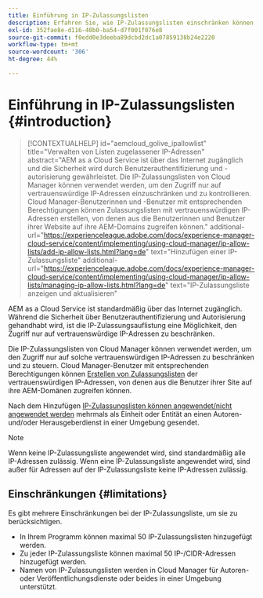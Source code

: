 ```yaml
---
title: Einführung in IP-Zulassungslisten
description: Erfahren Sie, wie IP-Zulassungslisten einschränken können, von welchen Adressen aus Benutzer auf AEM as a Cloud Service Domänen zugreifen können.
exl-id: 352fae8e-d116-40b0-ba54-d7f001f076e8
source-git-commit: f0edd0e3deeba89dcbd2dc1a07859138b24e2220
workflow-type: tm+mt
source-wordcount: '306'
ht-degree: 44%

---
```



# Einführung in IP-Zulassungslisten {#introduction}

>[!CONTEXTUALHELP]
>id="aemcloud_golive_ipallowlist"
>title="Verwalten von Listen zugelassener IP-Adressen"
>abstract="AEM as a Cloud Service ist über das Internet zugänglich und die Sicherheit wird durch Benutzerauthentifizierung und -autorisierung gewährleistet. Die IP-Zulassungslisten von Cloud Manager können verwendet werden, um den Zugriff nur auf vertrauenswürdige IP-Adressen einzuschränken und zu kontrollieren. Cloud Manager-Benutzerinnen und -Benutzer mit entsprechenden Berechtigungen können Zulassungslisten mit vertrauenswürdigen IP-Adressen erstellen, von denen aus die Benutzerinnen und Benutzer ihrer Website auf ihre AEM-Domains zugreifen können."
>additional-url="https://experienceleague.adobe.com/docs/experience-manager-cloud-service/content/implementing/using-cloud-manager/ip-allow-lists/add-ip-allow-lists.html?lang=de" text="Hinzufügen einer IP-Zulassungsliste"
>additional-url="https://experienceleague.adobe.com/docs/experience-manager-cloud-service/content/implementing/using-cloud-manager/ip-allow-lists/managing-ip-allow-lists.html?lang=de" text="IP-Zulassungsliste anzeigen und aktualisieren"

AEM as a Cloud Service ist standardmäßig über das Internet zugänglich. Während die Sicherheit über Benutzerauthentifizierung und Autorisierung gehandhabt wird, ist die IP-Zulassungsauflistung eine Möglichkeit, den Zugriff nur auf vertrauenswürdige IP-Adressen zu beschränken.

Die IP-Zulassungslisten von Cloud Manager können verwendet werden, um den Zugriff nur auf solche vertrauenswürdigen IP-Adressen zu beschränken und zu steuern. Cloud Manager-Benutzer mit entsprechenden Berechtigungen können [Erstellen von Zulassungslisten](/help/implementing/cloud-manager/ip-allow-lists/add-ip-allow-lists.md) der vertrauenswürdigen IP-Adressen, von denen aus die Benutzer ihrer Site auf ihre AEM-Domänen zugreifen können.

Nach dem Hinzufügen [IP-Zulassungslisten können angewendet/nicht angewendet werden](/help/implementing/cloud-manager/ip-allow-lists/apply-allow-list.md) mehrmals als Einheit oder Entität an einen Autoren- und/oder Herausgeberdienst in einer Umgebung gesendet.

>[!NOTE]
>
>Wenn keine IP-Zulassungsliste angewendet wird, sind standardmäßig alle IP-Adressen zulässig. Wenn eine IP-Zulassungsliste angewendet wird, sind außer für Adressen auf der IP-Zulassungsliste keine IP-Adressen zulässig.

## Einschränkungen {#limitations}

Es gibt mehrere Einschränkungen bei der IP-Zulassungsliste, um sie zu berücksichtigen.

* In Ihrem Programm können maximal 50 IP-Zulassungslisten hinzugefügt werden.
* Zu jeder IP-Zulassungsliste können maximal 50 IP-/CIDR-Adressen hinzugefügt werden.
* Namen von IP-Zulassungslisten werden in Cloud Manager für Autoren- oder Veröffentlichungsdienste oder beides in einer Umgebung unterstützt.
